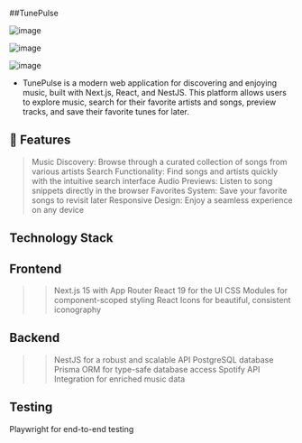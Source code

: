 ##TunePulse


![image](https://github.com/user-attachments/assets/b94b2ad2-1efb-48b8-a386-55137625b133)

![image](https://github.com/user-attachments/assets/e3a5085e-d805-4eec-9b05-38f062a1bfa4)

![image](https://github.com/user-attachments/assets/017e57d4-8c31-4a97-80b3-422b160b3e13)


- TunePulse is a modern web application for discovering and enjoying music, built with Next.js, React, and NestJS. This platform allows users to explore music, search for their favorite artists and songs, preview tracks, and save their favorite tunes for later.

## 🎵 Features

> Music Discovery: Browse through a curated collection of songs from various artists
> Search Functionality: Find songs and artists quickly with the intuitive search interface
> Audio Previews: Listen to song snippets directly in the browser
> Favorites System: Save your favorite songs to revisit later
> Responsive Design: Enjoy a seamless experience on any device

## Technology Stack

## Frontend

>> Next.js 15 with App Router
>> React 19 for the UI
>> CSS Modules for component-scoped styling
>> React Icons for beautiful, consistent iconography

## Backend

>> NestJS for a robust and scalable API
>> PostgreSQL database
>> Prisma ORM for type-safe database access
>> Spotify API Integration for enriched music data

## Testing
Playwright for end-to-end testing

